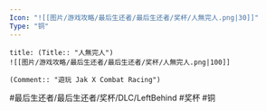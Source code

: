 ```yaml
---
Icon: "![[图片/游戏攻略/最后生还者/最后生还者/奖杯/人無完人.png|30]]"
Type: "铜"
---
```

```ad-common-bronze-trophy
title: (Title:: "人無完人")
![[图片/游戏攻略/最后生还者/最后生还者/奖杯/人無完人.png|100]]

(Comment:: "遊玩 Jak X Combat Racing")
```

#最后生还者/最后生还者/奖杯/DLC/LeftBehind #奖杯 #铜
